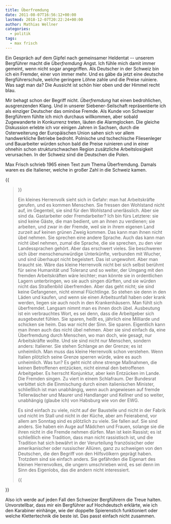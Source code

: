 ```yaml
---
title: Überfremdung
date: 2011-08-07T16:56:12+00:00
lastmod: 2018-12-07T20:22:24+00:00
author: Mathias Wellner
categories:
  - politik
tags:
  - max frisch
---
```

Ein Gespräch auf dem Gipfel nach gemeinsamer Heldentat -- unserem Bergführer macht die _Überfremdung_ Angst. Ich fühle mich damit immer gemeint, wenn nicht 
sogar angegriffen. Als Deutscher in der Schweiz bin ich ein Fremder, einer von immer mehr. Und es gäbe da jetzt eine deutsche Bergführerschule, welche geringere Löhne zahle und die Preise ruiniere. Was sagt man da? Die Aussicht ist schön hier oben und der Himmel recht blau. 

Mir behagt schon der Begriff nicht. _Überfremdung_ hat einen bedrohlichen, ausgrenzenden Klang. Und in unserer Siebener-Seilschaft repräsentierte ich als einziger Deutscher das ominöse Fremde. Als Kunde von Schweizer Bergführern fühlte ich mich durchaus willkommen, aber sobald Zugewanderte in Konkurrenz treten, läuten die Alarmglocken. Die gleiche Diskussion erlebte ich vor einigen Jahren in Sachsen, durch die Osterweiterung der Europäischen Union sahen sich vor allem handwerkliche Betriebe bedroht. Polnische und tschechische Fliesenleger und Bauarbeiter würden schon bald die Preise ruinieren und in einer ohnehin schon strukturschwachen Region zusätzliche Arbeitslosigkeit verursachen. In der Schweiz sind die Deutschen die Polen. 

Max Frisch schrieb 1965 einen Text zum Thema Überfremdung. Damals waren es die Italiener, welche in großer Zahl in die Schweiz kamen. 

{{<blockquote cite="Max Frisch, Überfremdung I, 1965">}}
<p>Ein kleines Herrenvolk sieht sich in Gefahr: man hat Arbeitskräfte gerufen, und es kommen Menschen. Sie fressen den Wohlstand nicht auf, im Gegenteil, sie sind für den Wohlstand unerlässlich. Aber sie sind da. Gastarbeiter oder Fremdarbeiter? Ich bin fürs Letztere: sie sind keine Gäste, die man bedient, um an ihnen zu verdienen; sie arbeiten, und zwar in der Fremde, weil sie in ihrem eigenen Land zurzeit auf keinen grünen Zweig kommen. Das kann man ihnen nicht übel nehmen. Sie sprechen eine andere Sprache. Auch das kann man nicht übel nehmen, zumal die Sprache, die sie sprechen, zu den vier Landessprachen gehört. Aber das erschwert vieles. Sie beschweren sich über menschenunwürdige Unterkünfte, verbunden mit Wucher, und sind überhaupt nicht begeistert. Das ist ungewohnt. Aber man braucht sie. Wäre das kleine Herrenvolk nicht bei sich selbst berühmt für seine Humanität und Toleranz und so weiter, der Umgang mit den fremden Arbeitskräften wäre leichter; man könnte sie in ordentlichen Lagern unterbringen, wo sie auch singen dürften, und sie würden nicht das Straßenbild überfremden. Aber das geht nicht; sie sind keine Gefangenen, nicht einmal Flüchtlinge. So stehen sie denn in den Läden und kaufen, und wenn sie einen Arbeitsunfall haben oder krank werden, liegen sie auch noch in den Krankenhäusern. Man fühlt sich überfremdet. Langsam nimmt man es ihnen doch übel. Ausbeutung ist ein verbrauchtes Wort, es sei denn, dass die Arbeitgeber sich ausgebeutet fühlen. Sie sparen, heißt es, jährlich eine Milliarde und schicken sie heim. Das war nicht der Sinn. Sie sparen. Eigentlich kann man ihnen auch das nicht übel nehmen. Aber sie sind einfach da, eine Überfremdung durch Menschen, wo man doch, wie gesagt, nur Arbeitskräfte wollte. Und sie sind nicht nur Menschen, sondern anders: Italiener. Sie stehen Schlange an der Grenze; es ist unheimlich. Man muss das kleine Herrenvolk schon verstehen. Wenn Italien plötzlich seine Grenze sperren würde, wäre es auch unheimlich. Was tun? Es geht nicht ohne strenge Maßnahmen, die keinen Betroffenen entzücken, nicht einmal den betroffenen Arbeitgeber. Es herrscht Konjunktur, aber kein Entzücken im Lande. Die Fremden singen. Zu viert in einem Schlafraum. Der Bundesrat verbittet sich die Einmischung durch einen italienischen Minister, schließlich ist man unabhängig, wenn auch angewiesen auf fremde Tellerwäscher und Maurer und Handlanger und Kellner und so weiter, unabhängig (glaube ich) von Habsburg wie von der EWG.</p>
<p>Es sind einfach zu viele, nicht auf der Baustelle und nicht in der Fabrik und nicht im Stall und nicht in der Küche, aber am Feierabend, vor allem am Sonntag sind es plötzlich zu viele. Sie fallen auf. Sie sind anders. Sie haben ein Auge auf Mädchen und Frauen, solange sie die ihren nicht in die Fremde nehmen dürfen. Man ist kein Rassist; es ist schließlich eine Tradition, dass man nicht rassistisch ist, und die Tradition hat sich bewährt in der Verurteilung französischer oder amerikanischer oder russischer Allüren, ganz zu schweigen von den Deutschen, die den Begriff von den Hilfsvölkern geprägt haben. Trotzdem sind sie einfach anders. Sie gefährden die Eigenart des kleinen Herrenvolkes, die ungern umschrieben wird, es sei denn im Sinn des Eigenlobs, das die andern nicht interessiert.</p>
{{</blockquote>}}

Also ich werde auf jeden Fall den Schweizer Bergführern die Treue halten. Unvorstellbar, dass mir ein Bergführer auf Hochdeutsch erklärte, wie ich den Karabiner einhänge, wie der doppelte Spierenstich funktioniert oder welche Klettertechnik die beste ist. Das passt einfach nicht zusammen.